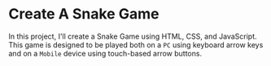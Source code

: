 # Create A Snake Game
In this project, I'll create a Snake Game using HTML, CSS, and JavaScript. This game is designed to be played both on a `PC` using keyboard arrow keys and on a `Mobile` device using touch-based arrow buttons.
